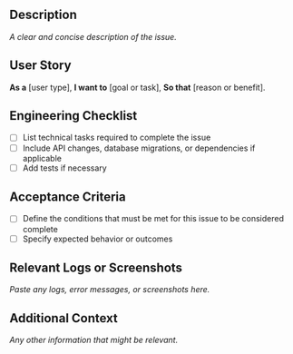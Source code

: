 <!-- ISSUE TEMPLATE -->

## Description
_A clear and concise description of the issue._

## User Story
**As a** [user type],
**I want to** [goal or task],
**So that** [reason or benefit].

## Engineering Checklist
- [ ] List technical tasks required to complete the issue
- [ ] Include API changes, database migrations, or dependencies if applicable
- [ ] Add tests if necessary

## Acceptance Criteria
- [ ] Define the conditions that must be met for this issue to be considered complete
- [ ] Specify expected behavior or outcomes

## Relevant Logs or Screenshots
_Paste any logs, error messages, or screenshots here._

## Additional Context
_Any other information that might be relevant._
